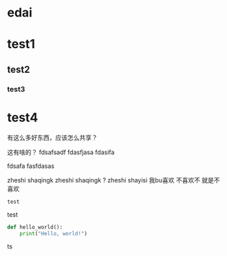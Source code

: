 # edai
# test1
## test2
### test3


# test4

有这么多好东西，应该怎么共享？

这有啥的？
fdsafsadf
fdasfjasa 
fdasifa 

fdsafa fasfdasas 

zheshi shaqingk 
zheshi shaqingk ?
zheshi shayisi 我bu喜欢
不喜欢不
就是不喜欢

```
test
```

test

```python
def hello_world():
    print("Hello, world!")
```

ts

